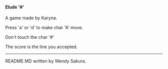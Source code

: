 <h4>Elude '#'</h4>
<p>A game made by Karyna.</p>
<p>Press 'a' or 'd' to make char 'A' move.</p>
<p>Don't touch the char '#'</p>
<p>The score is the line you accepted.</p>
<hr>
<p>README.MD written by Wendy Sakura.</p>